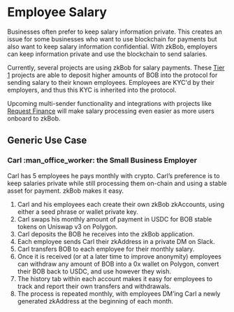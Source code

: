 # Employee Salary

Businesses often prefer to keep salary information private. This creates an issue for some businesses who want to use blockchain for payments but also want to keep salary information confidential.  With zkBob, employers can keep information private and use the blockchain to send salaries.&#x20;

Currently, several projects are using zkBob for salary payments. These [Tier 1](../deposit-and-withdrawal-limits.md#tiered-limits) projects are able to deposit higher amounts of BOB into the protocol for sending salary to their known employees. Employees are KYC'd by their employers, and thus this KYC is inherited into the protocol.

Upcoming multi-sender functionality and integrations with projects like [Request Finance](https://request.network/en/) will make salary processing even easier as more users onboard to zkBob.

## Generic Use Case

### Carl :man\_office\_worker: the Small Business Employer

Carl has 5 employees he pays monthly with crypto. Carl’s preference is to keep salaries private while still processing them on-chain and using a stable asset for payment. zkBob makes it easy.

1. Carl and his employees each create their own zkBob zkAccounts, using either a seed phrase or wallet private key.
2. Carl swaps his monthly amount of payment in USDC for BOB stable tokens on Uniswap v3 on Polygon.
3. Carl deposits the BOB he receives into the zkBob application.
4. Each employee sends Carl their zkAddress in a private DM on Slack.
5. Carl transfers BOB to each employee for their monthly salary.
6. Once it is received (or at a later time to improve anonymity) employees can withdraw any amount of BOB into a 0x wallet on Polygon, convert their BOB back to USDC, and use however they wish. &#x20;
7. The history tab within each account makes it easy for employees to track and report their own transfers and withdrawals.
8. The process is repeated monthly, with employees DM’ing Carl a newly generated zkAddress at the beginning of each month.&#x20;
